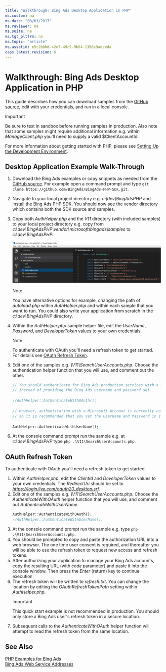```yaml
---
title: "Walkthrough: Bing Ads Desktop Application in PHP"
ms.custom: na
ms.date: "08/01/2017"
ms.reviewer: na
ms.suite: na
ms.tgt_pltfrm: na
ms.topic: "article"
ms.assetid: e5c2bbbd-42e7-49c9-9b04-1356e9adceda
caps.latest.revision: 6
---
```

# Walkthrough: Bing Ads Desktop Application in PHP
This guide describes how you can download samples from the [GitHub source](https://go.microsoft.com/fwlink/?linkid=838593), edit with your credentials, and run in a local console. 

> [!IMPORTANT] 
> Be sure to test in sandbox before running samples in production. Also note that some samples might require additional information e.g. within *ManageClient.php* you'll need to supply a valid $ClientAccountId.

For more information about getting started with PHP, please see [Setting Up the Development Environment](../get-started/getting-started-using-php-with-bing-ads-services.md#requirements). 


## <a name="desktopapp"></a>Desktop Application Example Walk-Through

1.  Download the Bing Ads examples or copy snippets as needed from the [GitHub source](https://go.microsoft.com/fwlink/?linkid=838593). For example open a command prompt and type `git clone https://github.com/BingAds/BingAds-PHP-SDK.git`. 
2.  Navigate to your local project directory e.g. *c:\dev\BingAdsPHP* and [install](Get%20Started%20Using%20PHP%20with%20Bing%20Ads%20Services.md#installation) the Bing Ads PHP SDK. You should now see the vendor directory which contains both the SDK source and samples. 
3.  Copy both *AuthHelper.php* and the *V11* directory (with included samples) to your local project directory e.g. copy from *c:\dev\BingAdsPHP\vendor\microsoft\bingads\samples* to *c:\dev\BingAdsPHP*.

    ![Sample PHP Project Directory](../get-started/media/sample-php-project-directory.PNG)  
    > [!NOTE]
    > You have alternative options for example, changing the path of *autoload.php* within *AuthHelper.php* and within each sample that you want to run. You could also write your application from scratch in the *c:\dev\BingAdsPHP* directory. 
    
4. Within the *AuthHelper.php* sample helper file, edit the *UserName*, *Password*, and *DeveloperToken* values to your own credentials. 
   > [!NOTE] 
   > To authenticate with OAuth you'll need a refresh token to get started. For details see [OAuth Refresh Token](#oauth).
5. Edit one of the samples e.g. *\V11\SearchUserAccounts.php*. Choose the authentication helper function that you will use, and comment out the other. 
   ```php
   // You should authenticate for Bing Ads production services with a Microsoft Account, 
   // instead of providing the Bing Ads username and password set. 
   
   //AuthHelper::AuthenticateWithOAuth();
   
   // However, authentication with a Microsoft Account is currently not supported in Sandbox,
   // so it is recommended that you set the UserName and Password in sandbox for testing.
   
   AuthHelper::AuthenticateWithUserName();
   ```
6. At the console command prompt run the sample e.g. at *c:\dev\BingAdsPHP* type `php .\V11\SearchUserAccounts.php`. 
   
## <a name="oauth"></a>OAuth Refresh Token
To authenticate with OAuth you'll need a refresh token to get started.
1. Within *AuthHelper.php*, edit the *ClientId* and *DeveloperToken* values to your own credentials. The *RedirectUri* should be set to *https://login.live.com/oauth20_desktop.srf*.
2. Edit one of the samples e.g. *\V11\SearchUserAccounts.php*. Choose the *AuthenticateWithOAuth* helper function that you will use, and comment out *AuthenticateWithUserName*. 
   ```php
   AuthHelper::AuthenticateWithOAuth();
   //AuthHelper::AuthenticateWithUserName();
   ```
3. At the console command prompt run the sample e.g. type `php .\V11\SearchUserAccounts.php`. 
4. You should be prompted to copy and paste the authorization URL into a web browser. The one time user consent is required, and thereafter you will be able to use the refresh token to request new access and refresh tokens.
5. After authorizing your application to manage your Bing Ads accounts, copy the resulting URL (with *code* parameter) and paste it into the console window. Then press the *Enter* (return) key to continue execution.
6. The refresh token will be written to *refresh.txt*. You can change the location by editing the *OAuthRefreshTokenPath* setting within *AuthHelper.php*.
   > [!IMPORTANT] 
   > This quick start example is not recommended in production. You should only store a Bing Ads user's refresh token in a secure location.
7. Subsequent calls to the *AuthenticateWithOAuth* helper function will attempt to read the refresh token from the same location. 
   

## See Also
[PHP Examples for Bing Ads](../Topic/PHP%20Examples%20for%20Bing%20Ads.md)  
[Bing Ads Web Service Addresses](../Topic/Bing%20Ads%20Web%20Service%20Addresses.md)  

